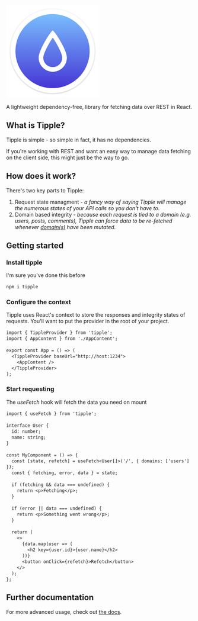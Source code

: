 <img alt="Tipple logo" src="https://github.com/andyrichardson/tipple/blob/master/docs/assets/logo.png?raw=true" width="250px" />

A lightweight dependency-free, library for fetching data over REST in React.

## What is Tipple?

Tipple is simple - so simple in fact, it has no dependencies.

If you're working with REST and want an easy way to manage data fetching on the client side, this might just be the way to go.

## How does it work?

There's two key parts to Tipple:

1.  Request state managment - _a fancy way of saying Tipple will manage the numerous states of your API calls so you don't have to._
2.  Domain based integrity - _because each request is tied to a domain (e.g. users, posts, comments), Tipple can force data to be re-fetched whenever [domain(s)](/docs/Domains.md) have been mutated._

## Getting started

### Install tipple

I'm sure you've done this before

```sh
npm i tipple
```

### Configure the context

Tipple uses React's context to store the responses and integrity states of requests. You'll want to put the provider in the root of your project.

```tsx
import { TippleProvider } from 'tipple';
import { AppContent } from './AppContent';

export const App = () => (
  <TippleProvider baseUrl="http://host:1234">
    <AppContent />
  </TippleProvider>
);
```

### Start requesting

The _useFetch_ hook will fetch the data you need on mount

```tsx
import { useFetch } from 'tipple';

interface User {
  id: number;
  name: string;
}

const MyComponent = () => {
  const [state, refetch] = useFetch<User[]>('/', { domains: ['users'] });
  const { fetching, error, data } = state;

  if (fetching && data === undefined) {
    return <p>Fetching</p>;
  }

  if (error || data === undefined) {
    return <p>Something went wrong</p>;
  }

  return (
    <>
      {data.map(user => (
        <h2 key={user.id}>{user.name}</h2>
      ))}
      <button onClick={refetch}>Refetch</button>
    </>
  );
};
```

## Further documentation

For more advanced usage, check out [the docs](/docs).
